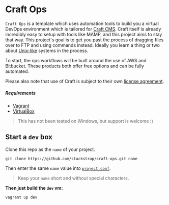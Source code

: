 # Craft Ops

`Craft Ops` is a template which uses automation tools to build you a virtual
DevOps environment which is tailored for [Craft CMS][craft_link]. Craft itself
is already incredibly easy to setup with tools like MAMP, and this project
aims to stay that way. This project's goal is to get you past the process
of dragging files over to FTP and using commands instead. Ideally you learn 
a thing or two about [Unix-like][unix_like_link] systems in the process.

To start, the ops workflows will be built around the use of AWS and Bitbucket.
These products both offer free options and can be fully automated.

Please also note that use of Craft is subject to their own
[license agreement][craft_license].

##### Requirements

- [Vagrant][vagrant_link]
- [VirtualBox][virtualbox_link]

> This has not been tested on Windows, but support is welcome :)

## Start a `dev` box

Clone this repo as the `name` of your project.

```
git clone https://github.com/stackstrap/craft-ops.git name
```

Then enter the same `name` value into [`project.conf`][project_conf_link].

> Keep your `name` short and without special characters.

**Then just build the `dev` vm:**

```
vagrant up dev
```

[craft_link]: https://buildwithcraft.com/
[craft_license]: https://buildwithcraft.com/license
[project_conf_link]: https://github.com/stackstrap/craft-ops/blob/master/project.conf#L3
[unix_like_link]:http://en.wikipedia.org/wiki/Unix-like
[vagrant_link]: http://vagrantup.com
[virtualbox_link]: http://virtualbox.org
